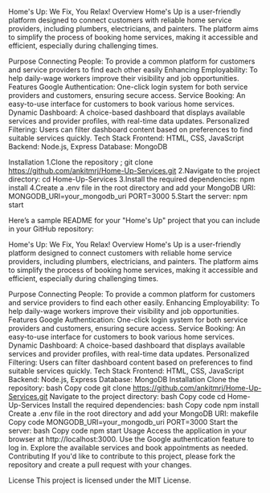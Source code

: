 Home's Up: We Fix, You Relax!
Overview
Home's Up is a user-friendly platform designed to connect customers with reliable home service providers, including plumbers, electricians, and painters. The platform aims to simplify the process of booking home services, making it accessible and efficient, especially during challenging times.

Purpose
Connecting People: To provide a common platform for customers and service providers to find each other easily
Enhancing Employability: To help daily-wage workers improve their visibility and job opportunities.
Features
Google Authentication: One-click login system for both service providers and customers, ensuring secure access.
Service Booking: An easy-to-use interface for customers to book various home services.
Dynamic Dashboard: A choice-based dashboard that displays available services and provider profiles, with real-time data updates.
Personalized Filtering: Users can filter dashboard content based on preferences to find suitable services quickly.
Tech Stack
Frontend: HTML, CSS, JavaScript
Backend: Node.js, Express
Database: MongoDB

Installation
1.Clone the repository ; git clone https://github.com/ankitmrj/Home-Up-Services.git
2.Navigate to the project directory:
cd Home-Up-Services
3.Install the required dependencies:
npm install
4.Create a .env file in the root directory and add your MongoDB URI:
MONGODB_URI=your_mongodb_uri
PORT=3000
5.Start the server:
npm start

Here’s a sample README for your "Home's Up" project that you can include in your GitHub repository:

Home's Up: We Fix, You Relax!
Overview
Home's Up is a user-friendly platform designed to connect customers with reliable home service providers, including plumbers, electricians, and painters. The platform aims to simplify the process of booking home services, making it accessible and efficient, especially during challenging times.

Purpose
Connecting People: To provide a common platform for customers and service providers to find each other easily.
Enhancing Employability: To help daily-wage workers improve their visibility and job opportunities.
Features
Google Authentication: One-click login system for both service providers and customers, ensuring secure access.
Service Booking: An easy-to-use interface for customers to book various home services.
Dynamic Dashboard: A choice-based dashboard that displays available services and provider profiles, with real-time data updates.
Personalized Filtering: Users can filter dashboard content based on preferences to find suitable services quickly.
Tech Stack
Frontend: HTML, CSS, JavaScript
Backend: Node.js, Express
Database: MongoDB
Installation
Clone the repository:
bash
Copy code
git clone https://github.com/ankitmrj/Home-Up-Services.git
Navigate to the project directory:
bash
Copy code
cd Home-Up-Services
Install the required dependencies:
bash
Copy code
npm install
Create a .env file in the root directory and add your MongoDB URI:
makefile
Copy code
MONGODB_URI=your_mongodb_uri
PORT=3000
Start the server:
bash
Copy code
npm start
Usage
Access the application in your browser at http://localhost:3000.
Use the Google authentication feature to log in.
Explore the available services and book appointments as needed.
Contributing
If you'd like to contribute to this project, please fork the repository and create a pull request with your changes.


License
This project is licensed under the MIT License.

